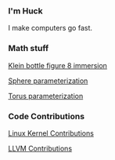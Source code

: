 ### I'm Huck

I make computers go fast.

### Math stuff

[Klein bottle figure 8 immersion](https://www.shadertoy.com/view/MftSzl)

[Sphere parameterization](https://www.shadertoy.com/view/MftXRl)

[Torus parameterization](https://www.shadertoy.com/view/MctSRl)

### Code Contributions

[Linux Kernel Contributions](https://lore.kernel.org/all/?q=nhuck%40google.com)

[LLVM Contributions](https://github.com/llvm/llvm-project/commits/main?author=nhukc)

<!--
**Nathan-Huckleberry/Nathan-Huckleberry** is a ✨ _special_ ✨ repository because its `README.md` (this file) appears on your GitHub profile.

Here are some ideas to get you started:

- 🔭 I’m currently working on ...
- 🌱 I’m currently learning ...
- 👯 I’m looking to collaborate on ...
- 🤔 I’m looking for help with ...
- 💬 Ask me about ...
- 📫 How to reach me: ...
- 😄 Pronouns: ...
- ⚡ Fun fact: ...
-->
